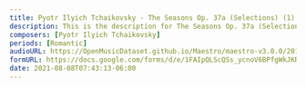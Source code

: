 ```yaml
---
title: Pyotr Ilyich Tchaikovsky - The Seasons Op. 37a (Selections) (1)
description: This is the description for The Seasons Op. 37a (Selections) by Pyotr Ilyich Tchaikovsky
composers: [Pyotr Ilyich Tchaikovsky]
periods: [Romantic]
audioURL: https://OpenMusicDataset.github.io/Maestro/maestro-v3.0.0/2014/MIDI-UNPROCESSED_16-18_R1_2014_MID--AUDIO_18_R1_2014_wav--5.midi
formURL: https://docs.google.com/forms/d/e/1FAIpQLScQSs_ycnoV6BPfgWkJKRjZQOxW0P_asduNX8i9g3mJN0HR9w/viewform
date: 2021-08-08T07:43:13-06:00
---
```

